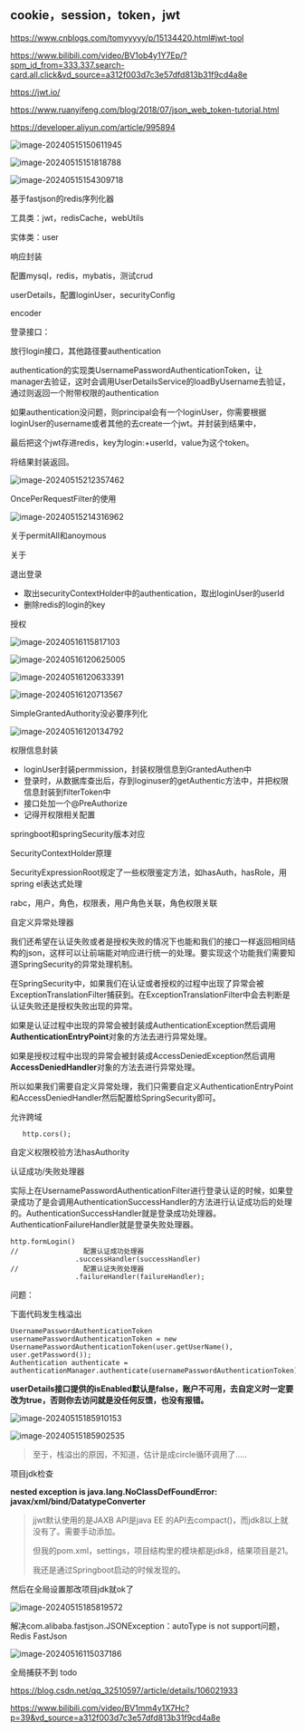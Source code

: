 ## cookie，session，token，jwt



https://www.cnblogs.com/tomyyyyy/p/15134420.html#jwt-tool

https://www.bilibili.com/video/BV1ob4y1Y7Ep/?spm_id_from=333.337.search-card.all.click&vd_source=a312f003d7c3e57dfd813b31f9cd4a8e

https://jwt.io/

https://www.ruanyifeng.com/blog/2018/07/json_web_token-tutorial.html

https://developer.aliyun.com/article/995894

![image-20240515150611945](D:\picGo\images\image-20240515150611945.png)

![image-20240515151818788](D:\picGo\images\image-20240515151818788.png)

![image-20240515154309718](D:\picGo\images\image-20240515154309718.png)

基于fastjson的redis序列化器

工具类：jwt，redisCache，webUtils

实体类：user

响应封装



配置mysql，redis，mybatis，测试crud

userDetails，配置loginUser，securityConfig

encoder

登录接口：

放行login接口，其他路径要authentication

authentication的实现类UsernamePasswordAuthenticationToken，让manager去验证，这时会调用UserDetailsService的loadByUsername去验证，通过则返回一个附带权限的authentication

如果authentication没问题，则principal会有一个loginUser，你需要根据loginUser的username或者其他的去create一个jwt。并封装到结果中，

最后把这个jwt存进redis，key为login:+userId，value为这个token。

将结果封装返回。

![image-20240515212357462](D:\picGo\images\image-20240515212357462.png)

OncePerRequestFilter的使用

![image-20240515214316962](D:\picGo\images\image-20240515214316962.png)

关于permitAll和anoymous

关于



退出登录

- 取出securityContextHolder中的authentication，取出loginUser的userId
- 删除redis的login的key



授权

![image-20240516115817103](D:\picGo\images\image-20240516115817103.png)

![image-20240516120625005](D:\picGo\images\image-20240516120625005.png)

![image-20240516120633391](D:\picGo\images\image-20240516120633391.png)

![image-20240516120713567](D:\picGo\images\image-20240516120713567.png)

SimpleGrantedAuthority没必要序列化

![image-20240516120134792](D:\picGo\images\image-20240516120134792.png)

权限信息封装

- loginUser封装permmission，封装权限信息到GrantedAuthen中
- 登录时，从数据库查出后，存到loginuser的getAuthentic方法中，并把权限信息封装到filterToken中
- 接口处加一个@PreAuthorize
- 记得开权限相关配置



springboot和springSecurity版本对应

SecurityContextHolder原理



SecurityExpressionRoot规定了一些权限鉴定方法，如hasAuth，hasRole，用spring el表达式处理



rabc，用户，角色，权限表，用户角色关联，角色权限关联



自定义异常处理器

 我们还希望在认证失败或者是授权失败的情况下也能和我们的接口一样返回相同结构的json，这样可以让前端能对响应进行统一的处理。要实现这个功能我们需要知道SpringSecurity的异常处理机制。

 在SpringSecurity中，如果我们在认证或者授权的过程中出现了异常会被ExceptionTranslationFilter捕获到。在ExceptionTranslationFilter中会去判断是认证失败还是授权失败出现的异常。

 如果是认证过程中出现的异常会被封装成AuthenticationException然后调用**AuthenticationEntryPoint**对象的方法去进行异常处理。

 如果是授权过程中出现的异常会被封装成AccessDeniedException然后调用**AccessDeniedHandler**对象的方法去进行异常处理。

 所以如果我们需要自定义异常处理，我们只需要自定义AuthenticationEntryPoint和AccessDeniedHandler然后配置给SpringSecurity即可。



允许跨域

```
   http.cors();
```

自定义权限校验方法hasAuthority



认证成功/失败处理器

 实际上在UsernamePasswordAuthenticationFilter进行登录认证的时候，如果登录成功了是会调用AuthenticationSuccessHandler的方法进行认证成功后的处理的。AuthenticationSuccessHandler就是登录成功处理器。AuthenticationFailureHandler就是登录失败处理器。

```
http.formLogin()
//                配置认证成功处理器
                .successHandler(successHandler)
//                配置认证失败处理器
                .failureHandler(failureHandler);
```

问题：

下面代码发生栈溢出

```
UsernamePasswordAuthenticationToken usernamePasswordAuthenticationToken = new UsernamePasswordAuthenticationToken(user.getUserName(), user.getPassword());
Authentication authenticate = authenticationManager.authenticate(usernamePasswordAuthenticationToken);
```

**userDetails接口提供的isEnabled默认是false，账户不可用，去自定义时一定要改为true，否则你去访问就是没任何反馈，也没有报错。**

![image-20240515185910153](D:\picGo\images\image-20240515185910153.png)

![image-20240515185902535](D:\picGo\images\image-20240515185902535.png)

> 至于，栈溢出的原因，不知道，估计是成circle循环调用了.....

项目jdk检查

**nested exception is java.lang.NoClassDefFoundError: javax/xml/bind/DatatypeConverter**

> jjwt默认使用的是JAXB API是java EE 的API去compact()，而jdk8以上就没有了。需要手动添加。
>
> 但我的pom.xml，settings，项目结构里的模块都是jdk8，结果项目是21。
>
> 我还是通过Springboot启动的时候发现的。

然后在全局设置那改项目jdk就ok了

![image-20240515185819572](D:\picGo\images\image-20240515185819572.png)



解决com.alibaba.fastjson.JSONException：autoType is not support问题，Redis FastJson

![image-20240516115037186](D:\picGo\images\image-20240516115037186.png)

全局捕获不到 todo



https://blog.csdn.net/qq_32510597/article/details/106021933

https://www.bilibili.com/video/BV1mm4y1X7Hc?p=39&vd_source=a312f003d7c3e57dfd813b31f9cd4a8e



